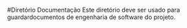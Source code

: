 #Diretório Documentação
Este diretório deve ser usado para guardardocumentos de engenharia de software do projeto.